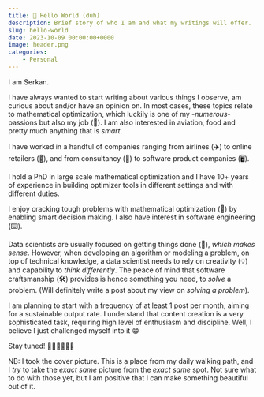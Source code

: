 ```yaml
---
title: 👋 Hello World (duh)
description: Brief story of who I am and what my writings will offer.
slug: hello-world
date: 2023-10-09 00:00:00+0000
image: header.png
categories:
    - Personal
---
```


I am Serkan. 

I have always wanted to start writing about various things I observe, am curious about and/or have an opinion on.
In most cases, these topics relate to mathematical optimization, which luckily is one of my -_numerous_- passions but also my job (🤑).
I am also interested in aviation, food and pretty much anything that is _smart_.

I have worked in a handful of companies ranging from airlines (✈️) to online retailers (💈), and from
consultancy (👔) to software product companies (🖥️). 

I hold a PhD in large scale mathematical optimization and I have 10+ years of experience in building optimizer 
tools in different settings and with different duties.

I enjoy cracking tough problems with mathematical optimization (🧮) 
by enabling smart decision making. I also have interest in software engineering (⌨️). 

Data scientists are usually focused
on getting things done (🎯), _which makes sense_. However, when developing an algorithm or modeling a problem,
on top of technical knowledge, a data scientist needs to rely on creativity (💡) and capability to _think differently_.
The peace of mind that software craftsmanship (🛠️) provides is hence something you need, to _solve_ a problem.
(Will definitely write a post about my view on _solving a problem_).

I am planning to start with a frequency of at least 1 post per month, aiming for a sustainable output rate.
I understand that content creation is a very sophisticated task, requiring high level of enthusiasm and discipline.
Well, I believe I just challenged myself into it 😁

Stay tuned! 🧑🏻‍💻🏃🏻‍♂️

NB: I took the cover picture. This is a place from my daily walking path, and I _try_ to take
the _exact same_ picture from the _exact same_ spot. Not sure what to do with those yet, but 
I am positive that I can make something beautiful out of it.